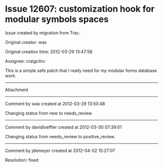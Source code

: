 # Issue 12607: customization hook for modular symbols spaces

Issue created by migration from Trac.

Original creator: was

Original creation time: 2012-03-29 13:47:58

Assignee: craigcitro

This is a simple safe patch that I really need for my modular forms database work. 


---

Attachment


---

Comment by was created at 2012-03-29 13:50:48

Changing status from new to needs_review.


---

Comment by davidloeffler created at 2012-03-30 07:39:01

Changing status from needs_review to positive_review.


---

Comment by jdemeyer created at 2012-04-02 15:27:07

Resolution: fixed
